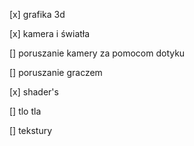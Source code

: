 [x] grafika 3d 

[x] kamera i światła

[] poruszanie kamery za pomocom dotyku

[] poruszanie graczem 

[x] shader's

[] tlo tla 

[] tekstury

